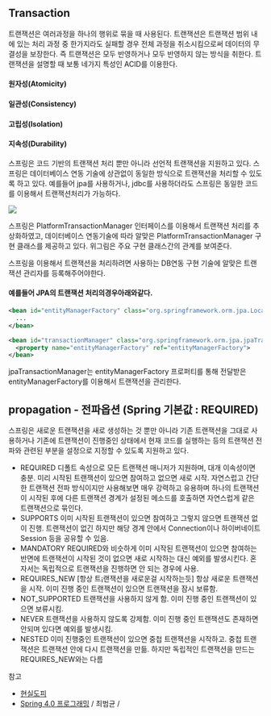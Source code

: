 
## Transaction
트랜잭션은 여러과정을 하나의 행위로 묶을 때 사용된다. 트랜잭션은 트랜잭션 범위 내에 있는 처리 과정 중 한가지라도 실패할 경우 전체 과정을 취소시킴으로써 데이터의 무결성을 보장한다. 즉 트랜잭션은 모두 반영하거나 모두 반영하지 않는 방식을 취한다.
트랜잭션을 설명할 때 보통 네가지 특성인 ACID를 이용한다.
#### 원자성(Atomicity)

#### 일관성(Consistency)

#### 고립성(Isolation)

#### 지속성(Durability)

스프링은 코드 기반의 트랜잭션 처리 뿐만 아니라 선언적 트랜잭션을 지원하고 있다. 스프링은 데이터베이스 연동 기술에 상관없이 동일한 방식으로 트랜잭션을 처리할 수 있도록 하고 있다. 예를들어 jpa를 사용하거나, jdbc를 사용하더라도 스프링은 동일한 코드를 이용해서 트랜잭션처리가 가능하다.

![](http://i.imgur.com/rkflDWP.jpg)

스프링은 PlatformTransactionManager 인터페이스를 이용해서 트랜잭션 처리를 추상화하였고, 데이터베이스 연동기술에 따라 알맞은 PlatformTransactionManager 구현 클래스를 제공하고 있다. 위그림은 주요 구현 클래스간의 관계를 보여준다.

스프링을 이용해서 트랜잭션을 처리하려면 사용하는 DB연동 구현 기술에 알맞은 트랜잭션 관리자를 등록해주어야한다.

#### 예를들어 JPA의 트랜잭션 처리의경우아래와같다.
```xml
<bean id="entityManagerFactory" class="org.springframework.orm.jpa.LocalContainerEntityManagerFactoryBean">
  ...
</bean>

<bean id="transactionManager" class="org.springframework.orm.jpa.jpaTransactionManager">
  <property name="entityManagerFactory" ref="entityManagerFactory">
</bean>    
```

jpaTransactionManager는 entityManagerFactory 프로퍼티를 통해 전달받은 entityManagerFactory를 이용해서 트랜잭션을 관리한다.


## propagation - 전파옵션 (Spring 기본값 : REQUIRED)
스프링은 새로운 트랜잭션을 새로 생성하는 것 뿐만 아니라 기존 트랜잭션을 그대로 사용하거나 기존에 트랜잭션이 진행중인 상태에서 현재 코드를 실행하는 등의 트랜잭션 전파와 관련된 부분을 설정으로 지정할 수 있도록 지원하고 있다.

* REQUIRED
디폴트 속성으로 모든 트랜잭션 매니저가 지원하며, 대개 이속성이면 충분. 미리 시작된 트랜잭션이 있으면 참여하고 없으면 새로 시작. 자연스럽고 간단한 트랜잭션 전파 방식이지만 사용해보면 매우 강력하고 유용하며 하나의 트랜잭션이 시작된 후에 다른 트랜잭션 경계가 설정된 메소드를 호출하면 자연스럽게 같은 트랜잭션으로 묶인다.
* SUPPORTS
이미 시작된 트랜잭션이 있으면 참여하고 그렇지 않으면 트랜잭션 없이 진행. 트랜잭션이 없긴 하지만 해당 경계 안에서 Connection이나 하이버네이트 Session 등을 공유할 수 있음.
* MANDATORY
REQUIRED와 비슷하게 이미 시작된 트랜잭션이 있으면 참여하는 반면에 트랜잭션이 시작된 것이 없으면 새로 시작하는 대신 예외를 발생시킨다. 혼자서는 독립적으로 트랜잭션을 진행하면 안 되는 경우에 사용.
* REQUIRES_NEW [항상 트¡랜잭션을 새로운걸 시작하는듯]
항상 새로운 트랜잭션을 시작. 이미 진행 중인 트랜잭션이 있으면 트랜잭션을 잠시 보류함.
* NOT_SUPPORTED
트랜잭션을 사용하지 않게 함. 이미 진행 중인 트랜잭션이 있으면 보류시킴.
* NEVER
트랜잭션을 사용하지 않도록 강제함. 이미 진행 중인 트랜잭션도 존재하면 안되며 있다면 예외를 발생시킴.
* NESTED
이미 진행중인 트랜잭션이 있으면 중첩 트랜잭션을 시작하고. 중첩 트랜잭션은 트랜잭션 안에 다시 트랜잭션을 만듦. 하지만 독립적인 트랜잭션을 만드는 REQUIRES_NEW와는 다름



참고
 * [현실도피](http://ssmlim.tistory.com/45)
  * [Spring 4.0 프로그래밍](http://storefarm.naver.com/dcvirus/products/458328014?NaPm=ct%3Dj06r6ydk%7Cci%3D1744f23aa4586709889a372fc15683afa2b4928e%7Ctr%3Dsls%7Csn%3D182521%7Chk%3Dab9fe496302792c50421edea06a3e322286ad2b9) / 최범균 /
